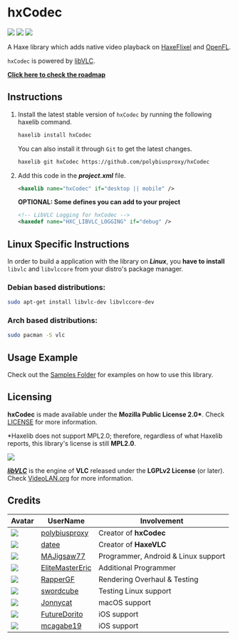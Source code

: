 # hxCodec

![](https://img.shields.io/github/repo-size/polybiusproxy/hxCodec) ![](https://badgen.net/github/open-issues/polybiusproxy/hxCodec) ![](https://badgen.net/badge/license/MPL2.0/green)

A Haxe library which adds native video playback on [HaxeFlixel](https://haxeflixel.com) and [OpenFL](https://www.openfl.org).

`hxCodec` is powered by [libVLC](https://www.videolan.org/vlc/libvlc.html).

**[Click here to check the roadmap](https://github.com/polybiusproxy/hxCodec/projects/1)**

## Instructions

1. Install the latest stable version of `hxCodec` by running the following haxelib command.
    ```bash
    haxelib install hxCodec
    ```

    You can also install it through `Git` to get the latest changes.
    ```bash
    haxelib git hxCodec https://github.com/polybiusproxy/hxCodec
    ```

2. Add this code in the ***project.xml*** file.
    ```xml
    <haxelib name="hxCodec" if="desktop || mobile" />
    ```

    **OPTIONAL: Some defines you can add to your project**
    ```xml
    <!-- LibVLC Logging for hxCodec -->
    <haxedef name="HXC_LIBVLC_LOGGING" if="debug" />
    ```

## Linux Specific Instructions

In order to build a application with the library on ***Linux***, you **have to install** `libvlc` and `libvlccore` from your distro's package manager.

### Debian based distributions:
```bash
sudo apt-get install libvlc-dev libvlccore-dev 
```

### Arch based distributions:
```bash
sudo pacman -S vlc 
```

## Usage Example

Check out the [Samples Folder](samples/) for examples on how to use this library.

## Licensing
**hxCodec** is made available under the **Mozilla Public License 2.0\***. Check [LICENSE](./LICENSE) for more information.

\*Haxelib does not support MPL2.0; therefore, regardless of what Haxelib reports, this library's license is still **MPL2.0**.

![](https://raw.githubusercontent.com/videolan/vlc/master/share/icons/256x256/vlc.png)

[***libVLC***](https://www.videolan.org/vlc/libvlc.html) is the engine of **VLC** released under the **LGPLv2 License** (or later). Check [VideoLAN.org](https://www.videolan.org/legal.html) for more information.

## Credits

| Avatar | UserName | Involvement |
| ------ | -------- | ----------- |
| ![](https://avatars.githubusercontent.com/u/47796739?s=64) | [polybiusproxy](https://github.com/polybiusproxy) | Creator of **hxCodec**
| ![](https://avatars.githubusercontent.com/u/1677550?s=64) | [datee](https://github.com/datee) | Creator of **HaxeVLC**
| ![](https://avatars.githubusercontent.com/u/77043862?s=64) | [MAJigsaw77](https://github.com/MAJigsaw77) | Programmer, Android & Linux support
| ![](https://avatars.githubusercontent.com/u/4635334?s=64) | [EliteMasterEric](https://github.com/EliteMasterEric) | Additional Programmer
| ![](https://avatars.githubusercontent.com/u/84131849?s=64) | [RapperGF](https://github.com/RapperGF) | Rendering Overhaul & Testing
| ![](https://avatars.githubusercontent.com/u/49110074?s=64) | [swordcube](https://github.com/swordcube) | Testing Linux support
| ![](https://avatars.githubusercontent.com/u/107599365?v=64) | [Jonnycat](https://github.com/JonnycatMeow) | macOS support
| ![](https://avatars.githubusercontent.com/u/103241885?s=64) | [FutureDorito](https://github.com/Futuredorito) | iOS support
| ![](https://avatars.githubusercontent.com/u/82843871?s=64) | [mcagabe19](https://github.com/mcagabe19) | iOS support
